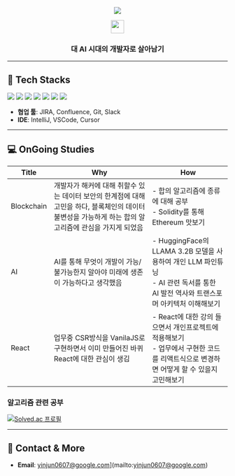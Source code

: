 <!-- 헤더 부분 (타이핑 효과) -->
<p align="center">
  <img src="https://readme-typing-svg.herokuapp.com?center=true&vCenter=true&width=380&height=50&lines=Hello+World!;Welcome+to+my+GitHub;Enjoy+your+stay!">
</p>

<!-- 커스텀 이모지/아이콘을 넣고 싶다면 -->
<p align="center">
  <img src="https://media.giphy.com/media/hvRJCLFzcasrR4ia7z/giphy.gif" width="30px"/>
</p>

<div align="center">
  <h3>대 AI 시대의 개발자로 살아남기</h3>
</div>

---

## 🚀 Tech Stacks
<p>
  <img src="https://img.shields.io/badge/Java-007396?style=for-the-badge&logo=OpenJDK&logoColor=white">
  <img src="https://img.shields.io/badge/Spring%20Boot-6DB33F?style=for-the-badge&logo=Spring%20Boot&logoColor=white">
  <img src="https://img.shields.io/badge/Spring-6DB33F?style=for-the-badge&logo=Spring&logoColor=white">
  <img src="https://img.shields.io/badge/MariaDB-01529E?style=for-the-badge&logo=MariaDB&logoColor=white">
  <img src="https://img.shields.io/badge/Javascript-F7DF1E?style=for-the-badge&logo=Javascript&logoColor=black">
  <img src="https://img.shields.io/badge/JSP-007396?style=for-the-badge&logo=java&logoColor=white">
  <img src="https://img.shields.io/badge/Thymeleaf-005F0F?style=for-the-badge&logo=Thymeleaf&logoColor=white">
</p>


- **협업 툴**: JIRA, Confluence, Git, Slack  
- **IDE**: IntelliJ, VSCode, Cursor


---

## 💻 OnGoing Studies


| Title        | Why                                                                 | How                                         |
|----------------|---------------------------------------------------------------------------|----------------------------------------------------|
| Blockchain | 개발자가 해커에 대해 취할수 있는 데이터 보안의 한계점에 대해 고민을 하다, 블록체인의 데이터 불변성을 가능하게 하는 합의 알고리즘에 관심을 가지게 되었음         | - 합의 알고리즘에 종류에 대해 공부 <br> - Solidity를 통해 Ethereum 맛보기    |
| AI    | AI를 통해 무엇이 개발이 가능/불가능한지 알아야 미래에 생존이 가능하다고 생각했음   |  - HuggingFace의 LLAMA 3.2B 모델을 사용하여 개인 LLM 파인튜닝 <br> - AI 관련 독서를 통한 AI 발전 역사와 트랜스포머 아키텍처 이해해보기                         |
| React    | 업무중 CSR방식을 VanilaJS로 구현하면서 이미 만들어진 바퀴 React에 대한 관심이 생김             |      - React에 대한 강의 들으면서 개인프로젝트에 적용해보기 <br> - 업무에서 구현한 코드를 리액트식으로 변경하면 어떻게 할 수 있을지 고민해보기              |

### 알고리즘 관련 공부
 <a href="https://solved.ac/injun0607">
    <img src="http://mazassumnida.wtf/api/v2/generate_badge?boj=injun0607" alt="Solved.ac 프로필">
  </a><br>


---


## 🤝 Contact & More
- **Email**: yinjun0607@google.com](mailto:yinjun0607@google.com)
